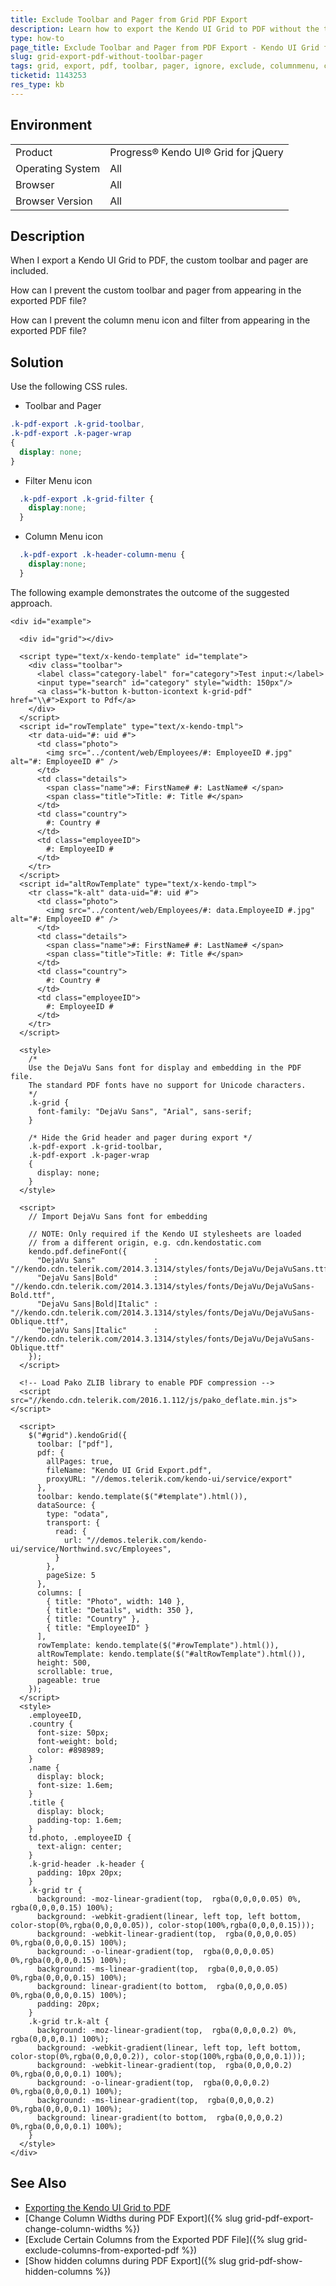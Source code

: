 ```yaml
---
title: Exclude Toolbar and Pager from Grid PDF Export
description: Learn how to export the Kendo UI Grid to PDF without the toolbar and pager.
type: how-to
page_title: Exclude Toolbar and Pager from PDF Export - Kendo UI Grid for jQuery
slug: grid-export-pdf-without-toolbar-pager
tags: grid, export, pdf, toolbar, pager, ignore, exclude, columnmenu, column, menu, filter, icon
ticketid: 1143253
res_type: kb
---
```


## Environment

<table>
 <tr>
  <td>Product</td>
  <td>Progress® Kendo UI® Grid for jQuery</td> 
 </tr>
 <tr>
  <td>Operating System</td>
  <td>All</td>
 </tr>
 <tr>
  <td>Browser</td>
  <td>All</td>
 </tr>
 <tr>
  <td>Browser Version</td>
  <td>All</td>
 </tr>
</table>

## Description

When I export a Kendo UI Grid to PDF, the custom toolbar and pager are included.

How can I prevent the custom toolbar and pager from appearing in the exported PDF file?

How can I prevent the column menu icon and filter from appearing in the exported PDF file?

## Solution

Use the following CSS rules.

- Toolbar and Pager

```css
.k-pdf-export .k-grid-toolbar,
.k-pdf-export .k-pager-wrap
{
  display: none;
}
```
- Filter Menu icon

```css
  .k-pdf-export .k-grid-filter {
    display:none;
  }
```

- Column Menu icon

```css
  .k-pdf-export .k-header-column-menu {
    display:none;
  }
```

The following example demonstrates the outcome of the suggested approach.

```dojo
<div id="example">

  <div id="grid"></div>

  <script type="text/x-kendo-template" id="template">
    <div class="toolbar">
      <label class="category-label" for="category">Test input:</label>
      <input type="search" id="category" style="width: 150px"/>
      <a class="k-button k-button-icontext k-grid-pdf" href="\\#">Export to Pdf</a>
    </div>
  </script>
  <script id="rowTemplate" type="text/x-kendo-tmpl">
    <tr data-uid="#: uid #">
      <td class="photo">
        <img src="../content/web/Employees/#: EmployeeID #.jpg" alt="#: EmployeeID #" />
      </td>
      <td class="details">
        <span class="name">#: FirstName# #: LastName# </span>
        <span class="title">Title: #: Title #</span>
      </td>
      <td class="country">
        #: Country #
      </td>
      <td class="employeeID">
        #: EmployeeID #
      </td>
    </tr>
  </script>
  <script id="altRowTemplate" type="text/x-kendo-tmpl">
    <tr class="k-alt" data-uid="#: uid #">
      <td class="photo">
        <img src="../content/web/Employees/#: data.EmployeeID #.jpg" alt="#: EmployeeID #" />
      </td>
      <td class="details">
        <span class="name">#: FirstName# #: LastName# </span>
        <span class="title">Title: #: Title #</span>
      </td>
      <td class="country">
        #: Country #
      </td>
      <td class="employeeID">
        #: EmployeeID #
      </td>
    </tr>
  </script>

  <style>
    /*
    Use the DejaVu Sans font for display and embedding in the PDF file.
    The standard PDF fonts have no support for Unicode characters.
    */
    .k-grid {
      font-family: "DejaVu Sans", "Arial", sans-serif;
    }

    /* Hide the Grid header and pager during export */
    .k-pdf-export .k-grid-toolbar,
    .k-pdf-export .k-pager-wrap
    {
      display: none;
    }
  </style>

  <script>
    // Import DejaVu Sans font for embedding

    // NOTE: Only required if the Kendo UI stylesheets are loaded
    // from a different origin, e.g. cdn.kendostatic.com
    kendo.pdf.defineFont({
      "DejaVu Sans"             : "//kendo.cdn.telerik.com/2014.3.1314/styles/fonts/DejaVu/DejaVuSans.ttf",
      "DejaVu Sans|Bold"        : "//kendo.cdn.telerik.com/2014.3.1314/styles/fonts/DejaVu/DejaVuSans-Bold.ttf",
      "DejaVu Sans|Bold|Italic" : "//kendo.cdn.telerik.com/2014.3.1314/styles/fonts/DejaVu/DejaVuSans-Oblique.ttf",
      "DejaVu Sans|Italic"      : "//kendo.cdn.telerik.com/2014.3.1314/styles/fonts/DejaVu/DejaVuSans-Oblique.ttf"
    });
  </script>

  <!-- Load Pako ZLIB library to enable PDF compression -->
  <script src="//kendo.cdn.telerik.com/2016.1.112/js/pako_deflate.min.js"></script>

  <script>
    $("#grid").kendoGrid({
      toolbar: ["pdf"],
      pdf: {
        allPages: true,
        fileName: "Kendo UI Grid Export.pdf",
        proxyURL: "//demos.telerik.com/kendo-ui/service/export"
      },
      toolbar: kendo.template($("#template").html()),
      dataSource: {
        type: "odata",
        transport: {
          read: {
            url: "//demos.telerik.com/kendo-ui/service/Northwind.svc/Employees",
          }
        },
        pageSize: 5
      },
      columns: [
        { title: "Photo", width: 140 },
        { title: "Details", width: 350 },
        { title: "Country" },
        { title: "EmployeeID" }
      ],
      rowTemplate: kendo.template($("#rowTemplate").html()),
      altRowTemplate: kendo.template($("#altRowTemplate").html()),
      height: 500,
      scrollable: true,
      pageable: true
    });
  </script>
  <style>
    .employeeID,
    .country {
      font-size: 50px;
      font-weight: bold;
      color: #898989;
    }
    .name {
      display: block;
      font-size: 1.6em;
    }
    .title {
      display: block;
      padding-top: 1.6em;
    }
    td.photo, .employeeID {
      text-align: center;
    }
    .k-grid-header .k-header {
      padding: 10px 20px;
    }
    .k-grid tr {
      background: -moz-linear-gradient(top,  rgba(0,0,0,0.05) 0%, rgba(0,0,0,0.15) 100%);
      background: -webkit-gradient(linear, left top, left bottom, color-stop(0%,rgba(0,0,0,0.05)), color-stop(100%,rgba(0,0,0,0.15)));
      background: -webkit-linear-gradient(top,  rgba(0,0,0,0.05) 0%,rgba(0,0,0,0.15) 100%);
      background: -o-linear-gradient(top,  rgba(0,0,0,0.05) 0%,rgba(0,0,0,0.15) 100%);
      background: -ms-linear-gradient(top,  rgba(0,0,0,0.05) 0%,rgba(0,0,0,0.15) 100%);
      background: linear-gradient(to bottom,  rgba(0,0,0,0.05) 0%,rgba(0,0,0,0.15) 100%);
      padding: 20px;
    }
    .k-grid tr.k-alt {
      background: -moz-linear-gradient(top,  rgba(0,0,0,0.2) 0%, rgba(0,0,0,0.1) 100%);
      background: -webkit-gradient(linear, left top, left bottom, color-stop(0%,rgba(0,0,0,0.2)), color-stop(100%,rgba(0,0,0,0.1)));
      background: -webkit-linear-gradient(top,  rgba(0,0,0,0.2) 0%,rgba(0,0,0,0.1) 100%);
      background: -o-linear-gradient(top,  rgba(0,0,0,0.2) 0%,rgba(0,0,0,0.1) 100%);
      background: -ms-linear-gradient(top,  rgba(0,0,0,0.2) 0%,rgba(0,0,0,0.1) 100%);
      background: linear-gradient(to bottom,  rgba(0,0,0,0.2) 0%,rgba(0,0,0,0.1) 100%);
    }
  </style>
</div>
```

## See Also

* [Exporting the Kendo UI Grid to PDF](https://docs.telerik.com/kendo-ui/controls/data-management/grid/export/pdf-export)
* [Change Column Widths during PDF Export]({% slug grid-pdf-export-change-column-widths %})
* [Exclude Certain Columns from the Exported PDF File]({% slug grid-exclude-columns-from-exported-pdf %})
* [Show hidden columns during PDF Export]({% slug grid-pdf-show-hidden-columns %})
